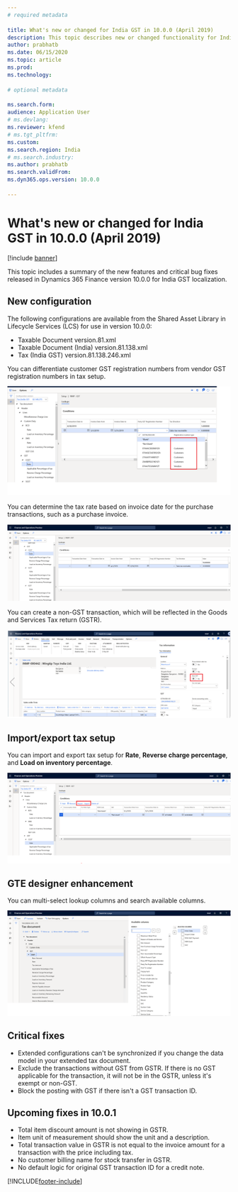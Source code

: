 ```yaml
---
# required metadata

title: What's new or changed for India GST in 10.0.0 (April 2019)
description: This topic describes new or changed functionality for India GST features released in Dynamics 365 Finance version 10.0.0.
author: prabhatb
ms.date: 06/15/2020
ms.topic: article
ms.prod: 
ms.technology: 

# optional metadata

ms.search.form: 
audience: Application User
# ms.devlang: 
ms.reviewer: kfend
# ms.tgt_pltfrm: 
ms.custom: 
ms.search.region: India
# ms.search.industry: 
ms.author: prabhatb
ms.search.validFrom: 
ms.dyn365.ops.version: 10.0.0

---
```


# What's new or changed for India GST in 10.0.0 (April 2019)

[!include [banner](../includes/banner.md)]

This topic includes a summary of the new features and critical bug fixes released in Dynamics 365 Finance version 10.0.0 for India GST localization.

## New configuration 
The following configurations are available from the Shared Asset Library in Lifecycle Services (LCS) for use in version 10.0.0:

- Taxable Document version.81.xml
- Taxable Document (India) version.81.138.xml
- Tax (India GST) version.81.138.246.xml 
 
You can differentiate customer GST registration numbers from vendor GST registration numbers in tax setup.

![Registration number type drop-down list](media/GST-registration-rate-setup-1-10-0-00.png)

You can determine the tax rate based on invoice date for the purchase transactions, such as a purchase invoice.

![Tax rate based on invoice date](media/GST-invoice-date-rate-setup-2-10-0-00.PNG)

You can create a non-GST transaction, which will be reflected in the Goods and Services Tax return (GSTR).

![Tax information pane, Non-GST toggle](media/GST-non-gst-transaction-3-10-0-00.png)

## Import/export tax setup

You can import and export tax setup for **Rate**, **Reverse charge percentage**, and **Load on inventory percentage**. 

![Import/export tax setup](media/GST-import-export-tax-setup-4-10-0-00.png)

## GTE designer enhancement

You can multi-select lookup columns and search available columns.

![Available columns](media/GST-gte-multi-select-5-10-0-00.png)

## Critical fixes 

- Extended configurations can't be synchronized if you change the data model in your extended tax document.
- Exclude the transactions without GST from GSTR. If there is no GST applicable for the transaction, it will not be in the GSTR,
  unless  it's exempt or non-GST.
- Block the posting with GST if there isn't a GST transaction ID. 

## Upcoming fixes in 10.0.1

- Total item discount amount is not showing in GSTR.
- Item unit of measurement should show the unit and a description.
- Total transaction value in GSTR is not equal to the invoice amount for a transaction with the price including tax.
- No customer billing name for stock transfer in GSTR.
-	No default logic for original GST transaction ID for a credit note.
 


[!INCLUDE[footer-include](../../includes/footer-banner.md)]